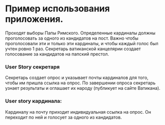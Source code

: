 # Пример использования приложения.
Проходят выборы Папы Римского. Определенные кардиналы должны проголосовать за одного из кандидатов на пост. Важно чтобы проголосовали эти и только эти кардиналы, и чтобы каждый голос был учтен ровно 1 раз. Секретарь ватиканской канцелярии создает голосование за кандидатов на папский престол.

### User Story секретаря
Секретарь создает опрос и указывает почты кардиналов для того, чтобы им пришла ссылка на опрос.
По завершении опроса секретарь узнает результаты и оглашает их народу (публикует на сайте Ватикана).

### User story кардинала:
Кардиналу на почту приходит индивидуальная ссылка на опрос.
Он переходит по ней и голосует за одного из кандидатов.
